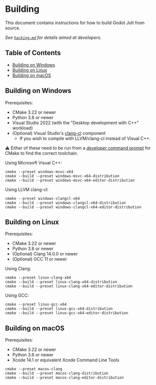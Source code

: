 # Building

This document contains instructions for how to build Godot Jolt from source.

*See [`hacking.md`][hck] for details aimed at developers.*

## Table of Contents

- [Building on Windows](#building-on-windows)
- [Building on Linux](#building-on-linux)
- [Building on macOS](#building-on-macos)

## Building on Windows

Prerequisites:

- CMake 3.22 or newer
- Python 3.8 or newer
- Visual Studio 2022 (with the "Desktop development with C++" workload)
- (Optional) Visual Studio's [clang-cl][ccl] component
  - If you wish to compile with LLVM/clang-cl instead of Visual C++.

⚠️ Either of these need to be run from a [developer command prompt][cmd] for CMake to find the
correct toolchain.

Using Microsoft Visual C++:

```pwsh
cmake --preset windows-msvc-x64
cmake --build --preset windows-msvc-x64-distribution
cmake --build --preset windows-msvc-x64-editor-distribution
```

Using LLVM clang-cl:

```pwsh
cmake --preset windows-clangcl-x64
cmake --build --preset windows-clangcl-x64-distribution
cmake --build --preset windows-clangcl-x64-editor-distribution
```

## Building on Linux

Prerequisites:

- CMake 3.22 or newer
- Python 3.8 or newer
- (Optional) Clang 14.0.0 or newer
- (Optional) GCC 11 or newer

Using Clang:

```pwsh
cmake --preset linux-clang-x64
cmake --build --preset linux-clang-x64-distribution
cmake --build --preset linux-clang-x64-editor-distribution
```

Using GCC:

```pwsh
cmake --preset linux-gcc-x64
cmake --build --preset linux-gcc-x64-distribution
cmake --build --preset linux-gcc-x64-editor-distribution
```

## Building on macOS

Prerequisites:

- CMake 3.22 or newer
- Python 3.8 or newer
- Xcode 14.1 or equivalent Xcode Command Line Tools

```pwsh
cmake --preset macos-clang
cmake --build --preset macos-clang-distribution
cmake --build --preset macos-clang-editor-distribution
```

[hck]: hacking.md
[ccl]: https://learn.microsoft.com/en-us/cpp/build/clang-support-msbuild
[cmd]: https://learn.microsoft.com/en-us/cpp/build/building-on-the-command-line
